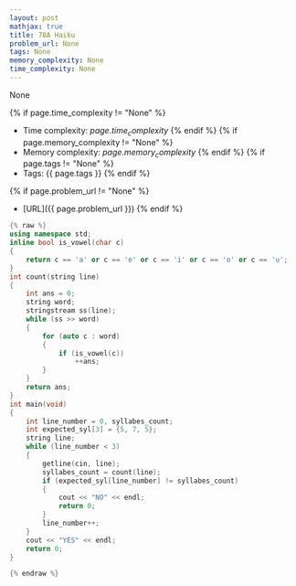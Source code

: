 ```yaml
---
layout: post
mathjax: true
title: 78A Haiku
problem_url: None
tags: None
memory_complexity: None
time_complexity: None
---
```


None


{% if page.time_complexity != "None" %}
- Time complexity: ${{ page.time_complexity }}$
{% endif %}
{% if page.memory_complexity != "None" %}
- Memory complexity: ${{ page.memory_complexity }}$
{% endif %}
{% if page.tags != "None" %}
- Tags: {{ page.tags }}
{% endif %}

{% if page.problem_url != "None" %}
- [URL]({{ page.problem_url }})
{% endif %}

```cpp
{% raw %}
using namespace std;
inline bool is_vowel(char c)
{
    return c == 'a' or c == 'e' or c == 'i' or c == 'o' or c == 'u';
}
int count(string line)
{
    int ans = 0;
    string word;
    stringstream ss(line);
    while (ss >> word)
    {
        for (auto c : word)
        {
            if (is_vowel(c))
                ++ans;
        }
    }
    return ans;
}
int main(void)
{
    int line_number = 0, syllabes_count;
    int expected_syl[3] = {5, 7, 5};
    string line;
    while (line_number < 3)
    {
        getline(cin, line);
        syllabes_count = count(line);
        if (expected_syl[line_number] != syllabes_count)
        {
            cout << "NO" << endl;
            return 0;
        }
        line_number++;
    }
    cout << "YES" << endl;
    return 0;
}

{% endraw %}
```